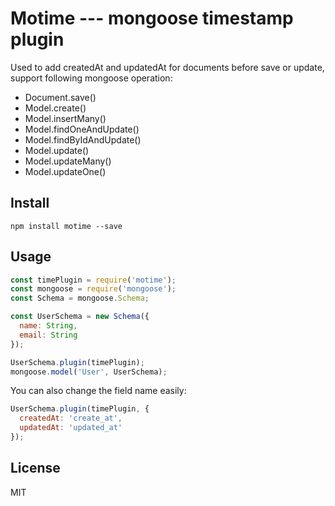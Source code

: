 # Motime --- mongoose timestamp plugin

Used to add createdAt and updatedAt for documents before save or update, support following mongoose operation:

- Document.save()
- Model.create()
- Model.insertMany()
- Model.findOneAndUpdate()
- Model.findByIdAndUpdate()
- Model.update()
- Model.updateMany()
- Model.updateOne()

## Install

```
npm install motime --save
```

## Usage

```javascript
const timePlugin = require('motime');
const mongoose = require('mongoose');
const Schema = mongoose.Schema;

const UserSchema = new Schema({
  name: String,
  email: String
});

UserSchema.plugin(timePlugin);
mongoose.model('User', UserSchema);
```

You can also change the field name easily:

```javascript
UserSchema.plugin(timePlugin, {
  createdAt: 'create_at',
  updatedAt: 'updated_at'
});
```

## License

MIT
